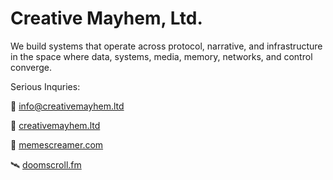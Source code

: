 # Creative Mayhem, Ltd.

We build systems that operate across protocol, narrative, and infrastructure in the space where data, systems, media, memory, networks, and control converge.

Serious Inquries: 

💼 [info@creativemayhem.ltd](mailto:info@creativemayhem.ltd)

🔣 [creativemayhem.ltd](https://creativemayhem.ltd) 

📡 [memescreamer.com](https://memescreamer.com)  

🛰️ [doomscroll.fm](https://doomscroll.fm)  

